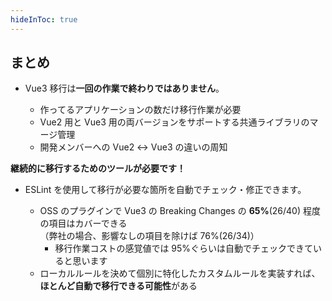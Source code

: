```yaml
---
hideInToc: true
---
```


## まとめ

<v-clicks>

- Vue3 移行は**一回の作業で終わりではありません**。

  - 作ってるアプリケーションの数だけ移行作業が必要
  - Vue2 用と Vue3 用の両バージョンをサポートする共通ライブラリのマージ管理
  - 開発メンバーへの Vue2 ↔︎ Vue3 の違いの周知

**継続的に移行するためのツールが必要です！**

- ESLint を使用して移行が必要な箇所を自動でチェック・修正できます。

  - OSS のプラグインで Vue3 の Breaking Changes の **65%**(26/40) 程度の項目はカバーできる<br>（弊社の場合、影響なしの項目を除けば 76%(26/34)）
    - 移行作業コストの感覚値では 95%ぐらいは自動でチェックできていると思います
  - ローカルルールを決めて個別に特化したカスタムルールを実装すれば、  
    **ほとんど自動で移行できる可能性**がある

</v-clicks>
